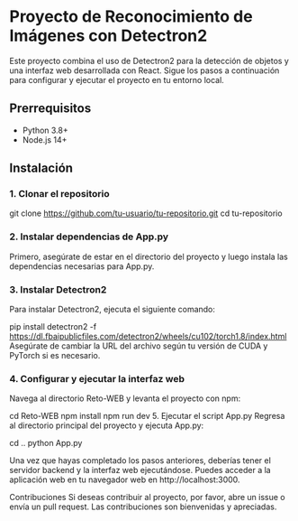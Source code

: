 # Proyecto de Reconocimiento de Imágenes con Detectron2

Este proyecto combina el uso de Detectron2 para la detección de objetos y una interfaz web desarrollada con React. Sigue los pasos a continuación para configurar y ejecutar el proyecto en tu entorno local.

## Prerrequisitos

- Python 3.8+
- Node.js 14+

## Instalación

### 1. Clonar el repositorio
git clone https://github.com/tu-usuario/tu-repositorio.git
cd tu-repositorio
### 2. Instalar dependencias de App.py
Primero, asegúrate de estar en el directorio del proyecto y luego instala las dependencias necesarias para App.py.

### 3. Instalar Detectron2
Para instalar Detectron2, ejecuta el siguiente comando:

pip install detectron2 -f https://dl.fbaipublicfiles.com/detectron2/wheels/cu102/torch1.8/index.html
Asegúrate de cambiar la URL del archivo según tu versión de CUDA y PyTorch si es necesario.

### 4. Configurar y ejecutar la interfaz web
Navega al directorio Reto-WEB y levanta el proyecto con npm:

cd Reto-WEB
npm install
npm run dev
5. Ejecutar el script App.py
Regresa al directorio principal del proyecto y ejecuta App.py:

cd ..
python App.py

Una vez que hayas completado los pasos anteriores, deberías tener el servidor backend y la interfaz web ejecutándose. Puedes acceder a la aplicación web en tu navegador web en http://localhost:3000.

Contribuciones
Si deseas contribuir al proyecto, por favor, abre un issue o envía un pull request. Las contribuciones son bienvenidas y apreciadas.
